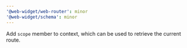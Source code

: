```yaml
---
'@web-widget/web-router': minor
'@web-widget/schema': minor
---
```


Add `scope` member to context, which can be used to retrieve the current route.
